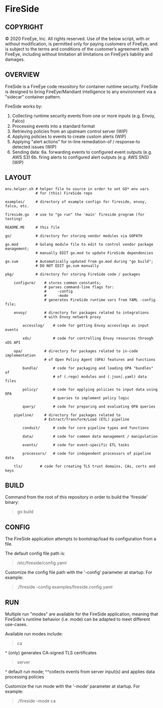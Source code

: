 # FireSide #

## COPYRIGHT
© 2020 FireEye, Inc. All rights reserved. Use of the below script, with or without
modification, is permitted only for paying customers of FireEye, and is subject
to the terms and conditions of the customer’s agreement with FireEye, including
without limitation all limitations on FireEye’s liability and damages.


## OVERVIEW
FireSide is a FireEye code resository for container runtime security.
FireSide is designed to bring FireEye/Mandiant intelligence to any environment via a
"sidecar" container pattern.

FireSide works by:
1. Collecting runtime security events from one or more inputs (e.g. Envoy, Falco)
2. Processing events into a standard format
3. Retrieving policies from an upstream control server (WIP)
4. Applying policies to events to create custom alerts (WIP)
5. Applying "alert actions" for in-line remediation-of / response-to detected issues (WIP)
6. Sending data:
    6a. forwarding events to configured event outputs (e.g. AWS S3)
    6b. firing alerts to configured alert outputs (e.g. AWS SNS) (WIP)


## LAYOUT
    env.helper.sh # helper file to source in order to set GO* env vars
                  # for (this) FireSide repo

    examples/     # directory of example configs for fireside, envoy, falco, etc.

    fireside.go   # use to "go run" the 'main' fireside program (for testing)

    README.ME     # this file

    go/           # directory for storing vendor modules via GOPATH

    go.mod        # Golang module file to edit to control vendor package management;
                  # manually EDIT go.mod to update FireSide dependencies

    go.sum        # Automatically updated from go.mod during "go build";
                  # DO NOT EDIT go.sum manually

    pkg/          # directory for storing FireSide code / packages

        configure/    # stores common constants;
                      # parses command-line flags for:
                      #     -config
                      #     -mode
                      # generates FireSide runtime vars from YAML -config file;

        envoy/        # directory for packages related to integrations
                      # with Envoy network proxy

            accesslog/    # code for getting Envoy accesslogs as input events

            xds/          # code for controlling Envoy resources through xDS API

        opa/          # directory for packages related to in-code implementation
                      # of Open Policy Agent (OPA) features and functions

            bundle/       # code for packaging and loading OPA "bundles" of
                          # of (.rego) modules and (.json|.yaml) data files

            policy/       # code for applying policies to input data using OPA
                          # queries to implement policy logic

            query/        # code for preparing and evaluating OPA queries

        pipeline/     # directory for packages related to
                      # Extract/Transform/Load (ETL) pipeline

            conduit/      # code for core pipeline types and functions

            data/         # code for common data management / manipulation

            events/       # code for event-specific ETL tasks

            processors/   # code for independent processors of pipeline data

        tls/        # code for creating TLS trust domains, CAs, certs and keys


## BUILD
Command from the root of this repository in order to build the 'fireside' binary:
> go build


## CONFIG
The FireSide application attempts to bootstrap/load its configuration from a file.

The default config file path is:
> /etc/fireside/config.yaml

Customize the config file path with the '-config' parameter at startup. For example:
> ./fireside -config examples/fireside.config.yaml


## RUN
Multiple run "modes" are available for the FireSide application, meaning that
FireSide's runtime behavior (i.e. mode) can be adapted to meet different use-cases.

Available run modes include:
> ca

^ (only) generates CA-signed TLS certificates

> server

^ default run mode;
^^collects events from server input(s) and applies data processing policies

Customize the run mode with the '-mode' parameter at startup. For example:
> ./fireside -mode ca

